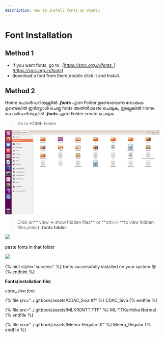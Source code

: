 ```yaml
---
description: How to install fonts on Ubuntu
---
```


# Font Installation

## Method 1

* &#x20;If you want fonts, go to_ _[_https://smc.org.in/fonts_](https://smc.org.in/fonts)__
* download a font from there,double click it and Install.

## Method 2



Home ഫോൾഡറിനുള്ളിൽ _**.fonts**_ എന്ന Folder ഉണ്ടോയെന്നു നോക്കുക ഉണ്ടെങ്കിൽ ഇൻസ്റ്റാൾ ചെയ്ത fonts  അതിൽ paste ചെയുക, ഇല്ലെങ്കിൽ Home ഫോൾഡറിനുള്ളിൽ _**.fonts**_ എന്ന Folder create ചെയുക

> Go to HOME Folder

![](<../.gitbook/assets/Screenshot from 2020-11-02 19-58-09.png>)

> Click on** view -> show hidden files** or **ctrl+H **to view hidden files,select **.fonts folder**

![](../.gitbook/assets/new.png)

paste fonts in that folder

![](../.gitbook/assets/new1.png)

{% hint style="success" %}
fonts successfully installed on your system :sunglasses:&#x20;
{% endhint %}

**Fonts(installation file)**

_cdac\_siva font_

{% file src="../.gitbook/assets/CDAC_Siva.ttf" %}
CDAC\_Siva
{% endfile %}

{% file src="../.gitbook/assets/MLKR0NTT.TTF" %}
ML-TTKarthika Normal
{% endfile %}

{% file src="../.gitbook/assets/Meera-Regular.ttf" %}
Meera\_Regular
{% endfile %}
